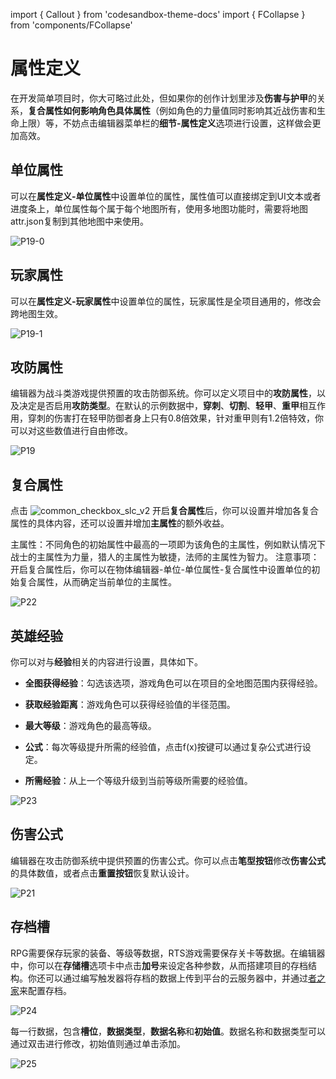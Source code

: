 import { Callout } from 'codesandbox-theme-docs'
import { FCollapse } from 'components/FCollapse'

# 属性定义

在开发简单项目时，你大可略过此处，但如果你的创作计划里涉及**伤害与护甲**的关系，**复合属性如何影响角色具体属性**（例如角色的力量值同时影响其近战伤害和生命上限）等，不妨点击编辑器菜单栏的**细节-属性定义**选项进行设置，这样做会更加高效。

## 单位属性

可以在**属性定义-单位属性**中设置单位的属性，属性值可以直接绑定到UI文本或者进度条上，单位属性每个属于每个地图所有，使用多地图功能时，需要将地图attr.json复制到其他地图中来使用。

![P19-0](./img/P19-0.png)

## 玩家属性

可以在**属性定义-玩家属性**中设置单位的属性，玩家属性是全项目通用的，修改会跨地图生效。

![P19-1](./img/P19-1.png)

## 攻防属性

编辑器为战斗类游戏提供预置的攻击防御系统。你可以定义项目中的**攻防属性**，以及决定是否启用**攻防类型**。在默认的示例数据中，**穿刺**、**切割**、**轻甲**、**重甲**相互作用，穿刺的伤害打在轻甲防御者身上只有0.8倍效果，针对重甲则有1.2倍特效，你可以对这些数值进行自由修改。

![P19](./img/P19.png)

## 复合属性

点击 ![common_checkbox_slc_v2](./icon-common/common_checkbox_slc_v2.png) 开启**复合属性**后，你可以设置并增加各复合属性的具体内容，还可以设置并增加**主属性**的额外收益。

<Callout type="info"> 
主属性：不同角色的初始属性中最高的一项即为该角色的主属性，例如默认情况下战士的主属性为力量，猎人的主属性为敏捷，法师的主属性为智力。
</Callout>

<Callout type="warning"> 
注意事项：开启复合属性后，你可以在物体编辑器-单位-单位属性-复合属性中设置单位的初始复合属性，从而确定当前单位的主属性。
</Callout>

![P22](./img/P22.png)

## 英雄经验

你可以对与**经验**相关的内容进行设置，具体如下。

- **全图获得经验**：勾选该选项，游戏角色可以在项目的全地图范围内获得经验。

- **获取经验距离**：游戏角色可以获得经验值的半径范围。

- **最大等级**：游戏角色的最高等级。

- **公式**：每次等级提升所需的经验值，点击f(x)按键可以通过复杂公式进行设定。

- **所需经验**：从上一个等级升级到当前等级所需要的经验值。

![P23](./img/P23.png)

## 伤害公式

编辑器在攻击防御系统中提供预置的伤害公式。你可以点击**笔型按钮**修改**伤害公式**的具体数值，或者点击**重置按钮**恢复默认设计。

![P21](./img/P21.png)

## 存档槽

RPG需要保存玩家的装备、等级等数据，RTS游戏需要保存关卡等数据。在编辑器中，你可以在**存储槽**选项卡中点击**加号**来设定各种参数，从而搭建项目的存档结构。你还可以通过编写触发器将存档的数据上传到平台的云服务器中，并通过[者之家](https://create.reckfeng.com/)来配置存档。

![P24](./img/P24.png)

每一行数据，包含**槽位**，**数据类型**，**数据名称**和**初始值**。数据名称和数据类型可以通过双击进行修改，初始值则通过单击添加。

![P25](./img/P25.png)
